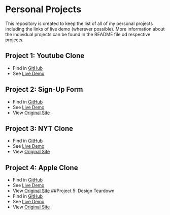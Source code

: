 # Personal Projects
This repository is created to keep the list of all of my personal projects including the links of live demo (wherever possible).
More information about the individual projects can be found in the README file od respective projects.
## Project 1: Youtube Clone
* Find in [GitHub](https://github.com/praz99/YoutubeClone)
* See [Live Demo](https://rawcdn.githack.com/rajkumardas2701/YoutubeClone/a56cbe4e7fc3f1c1616c039bf4cb5ead4a7096d1/index.html)
## Project 2: Sign-Up Form
* Find in [GitHub](https://github.com/praz99/signup_form)
* See [Live Demo](https://rawcdn.githack.com/praz99/signup_form/4a3f71279cf6b8327f82725ad27fe336a14b57db/index.html)
* View [Original Site](https://accounts.intuit.com/signup.html?offering_id=Intuit.ifs.mint&namespace_id=50000026&redirect_url=https%3A%2F%2Fmint.intuit.com%2Foverview.event%3Futm_medium%3Ddirect%26cta%3Dhero_sign_up_free_ProspectWeb%26ivid%3D0a0a257e-0382-4ac4-a940-94de0d372230%26adobe_mc%3DMCMID%253D36965765933778160401722406175105676293%257CMCORGID%253D969430F0543F253D0A4C98C6%252540AdobeOrg%257CTS%253D1585315007%26ivid%3D0a0a257e-0382-4ac4-a940-94de0d372230)
## Project 3: NYT Clone
* Find in [GitHub](https://github.com/praz99/NYT-clone)
* See [Live Demo](https://raw.githack.com/praz99/NYT-clone/master/index.html)
* View [Original Site](ytimes.com/2014/03/18/science/space/detection-of-waves-in-space-buttresses-landmark-theory-of-big-bang.html?_r=0)
## Project 4: Apple Clone
* Find in [GitHub](https://github.com/praz99/appleClone)
* See [Live Demo](https://raw.githack.com/praz99/appleClone/master/index.html)
* View [Original Site](https://web.archive.org/web/20140301004610/http://www.apple.com/)
##Project 5: Design Teardown
* Find in [GitHub](https://github.com/praz99/designTeardown)
* See [Live Demo](https://raw.githack.com/praz99/designTeardown/workingBranch/index.html)
* View [Original Site](https://www.smashingmagazine.com/)
